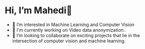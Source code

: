 # Hi, I’m Mahedi👋
- 👀 I’m interested in Machine Learning and Computer Vision
- 🌱 I'm currently working on Video data anonymization..
- 💞️ I’m looking to collaborate on exciting projects that lie in the intersection of computer vision and machine learning.


<!---
mdmhriday/mdmhriday is a ✨ special ✨ repository because its `README.md` (this file) appears on your GitHub profile.
You can click the Preview link to take a look at your changes.
--->
